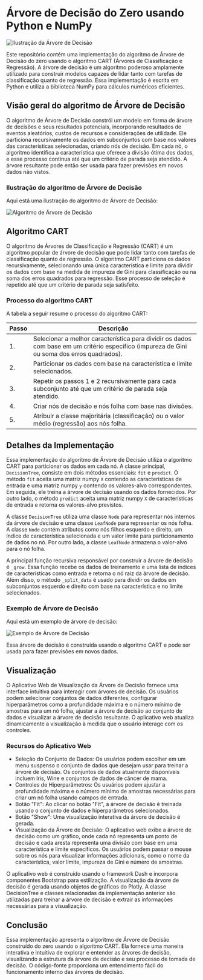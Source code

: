 # Árvore de Decisão do Zero usando Python e NumPy

![Ilustração da Árvore de Decisão](https://www.xoriant.com/cdn/ff/weqpbrtpXGjLpVQ_X-gWqsFlvjAxpv5Wv3xNW0A4vuQ/1602007254/public/2020-10/a-decisionTreesforClassification-AMachineLearningAlgorithm.jpg)

Este repositório contém uma implementação do algoritmo de Árvore de Decisão do zero usando o algoritmo CART (Árvores de Classificação e Regressão). A árvore de decisão é um algoritmo poderoso amplamente utilizado para construir modelos capazes de lidar tanto com tarefas de classificação quanto de regressão. Essa implementação é escrita em Python e utiliza a biblioteca NumPy para cálculos numéricos eficientes.

## Visão geral do algoritmo de Árvore de Decisão

O algoritmo de Árvore de Decisão constrói um modelo em forma de árvore de decisões e seus resultados potenciais, incorporando resultados de eventos aleatórios, custos de recursos e considerações de utilidade. Ele particiona recursivamente os dados em subconjuntos com base nos valores das características selecionadas, criando nós de decisão. Em cada nó, o algoritmo identifica a característica que oferece a divisão ótima dos dados, e esse processo continua até que um critério de parada seja atendido. A árvore resultante pode então ser usada para fazer previsões em novos dados não vistos.

### Ilustração do algoritmo de Árvore de Decisão

Aqui está uma ilustração do algoritmo de Árvore de Decisão:

![Algoritmo de Árvore de Decisão](https://www.saedsayad.com/images/Decision_Tree_1.png)

## Algoritmo CART

O algoritmo de Árvores de Classificação e Regressão (CART) é um algoritmo popular de árvore de decisão que pode lidar tanto com tarefas de classificação quanto de regressão. O algoritmo CART particiona os dados recursivamente, selecionando uma única característica e limite para dividir os dados com base na medida de impureza de Gini para classificação ou na soma dos erros quadrados para regressão. Esse processo de seleção é repetido até que um critério de parada seja satisfeito.

### Processo do algoritmo CART

A tabela a seguir resume o processo do algoritmo CART:

| Passo | Descrição |
|------|-------------|
| 1.   | Selecionar a melhor característica para dividir os dados com base em um critério específico (impureza de Gini ou soma dos erros quadrados). |
| 2.   | Particionar os dados com base na característica e limite selecionados. |
| 3.   | Repetir os passos 1 e 2 recursivamente para cada subconjunto até que um critério de parada seja atendido. |
| 4.   | Criar nós de decisão e nós folha com base nas divisões. |
| 5.   | Atribuir a classe majoritária (classificação) ou o valor médio (regressão) aos nós folha. |

## Detalhes da Implementação



Essa implementação do algoritmo de Árvore de Decisão utiliza o algoritmo CART para particionar os dados em cada nó. A classe principal, `DecisionTree`, consiste em dois métodos essenciais: `fit` e `predict`. O método `fit` aceita uma matriz numpy `X` contendo as características de entrada e uma matriz numpy `y` contendo os valores-alvo correspondentes. Em seguida, ele treina a árvore de decisão usando os dados fornecidos. Por outro lado, o método `predict` aceita uma matriz numpy `X` de características de entrada e retorna os valores-alvo previstos.

A classe `DecisionTree` utiliza uma classe `Node` para representar nós internos da árvore de decisão e uma classe `LeafNode` para representar os nós folha. A classe `Node` contém atributos como nós filhos esquerdo e direito, um índice de característica selecionada e um valor limite para particionamento de dados no nó. Por outro lado, a classe `LeafNode` armazena o valor-alvo para o nó folha.

A principal função recursiva responsável por construir a árvore de decisão é `_grow`. Essa função recebe os dados de treinamento e uma lista de índices de características como entrada e retorna o nó raiz da árvore de decisão. Além disso, o método `_split_data` é usado para dividir os dados em subconjuntos esquerdo e direito com base na característica e no limite selecionados.

### Exemplo de Árvore de Decisão

Aqui está um exemplo de árvore de decisão:

![Exemplo de Árvore de Decisão](https://scikit-learn.org/stable/_images/iris.svg)

Essa árvore de decisão é construída usando o algoritmo CART e pode ser usada para fazer previsões em novos dados.

## Visualização

O Aplicativo Web de Visualização da Árvore de Decisão fornece uma interface intuitiva para interagir com árvores de decisão. Os usuários podem selecionar conjuntos de dados diferentes, configurar hiperparâmetros como a profundidade máxima e o número mínimo de amostras para um nó folha, ajustar a árvore de decisão ao conjunto de dados e visualizar a árvore de decisão resultante. O aplicativo web atualiza dinamicamente a visualização à medida que o usuário interage com os controles.

### Recursos do Aplicativo Web

- Seleção do Conjunto de Dados: Os usuários podem escolher em um menu suspenso o conjunto de dados que desejam usar para treinar a árvore de decisão. Os conjuntos de dados atualmente disponíveis incluem Iris, Wine e conjuntos de dados de câncer de mama.
- Controles de Hiperparâmetros: Os usuários podem ajustar a profundidade máxima e o número mínimo de amostras necessárias para criar um nó folha usando campos de entrada.
- Botão "Fit": Ao clicar no botão "Fit", a árvore de decisão é treinada usando o conjunto de dados e hiperparâmetros selecionados.
- Botão "Show": Uma visualização interativa da árvore de decisão é gerada.
- Visualização da Árvore de Decisão: O aplicativo web exibe a árvore de decisão como um gráfico, onde cada nó representa um ponto de decisão e cada aresta representa uma divisão com base em uma característica e limite específicos. Os usuários podem passar o mouse sobre os nós para visualizar informações adicionais, como o nome da característica, valor limite, impureza de Gini e número de amostras.

O aplicativo web é construído usando o framework Dash e incorpora componentes Bootstrap para estilização. A visualização da árvore de decisão é gerada usando objetos de gráficos do Plotly. A classe DecisionTree e classes relacionadas da implementação anterior são utilizadas para treinar a árvore de decisão e extrair as informações necessárias para a visualização.

## Conclusão

Essa implementação apresenta o algoritmo de Árvore de Decisão construído do zero usando o algoritmo CART. Ela fornece uma maneira interativa e intuitiva de explorar e entender as árvores de decisão, visualizando a estrutura da árvore de decisão e seu processo de tomada de decisão. O código-fonte proporciona um entendimento fácil do funcionamento interno das árvores de decisão.
